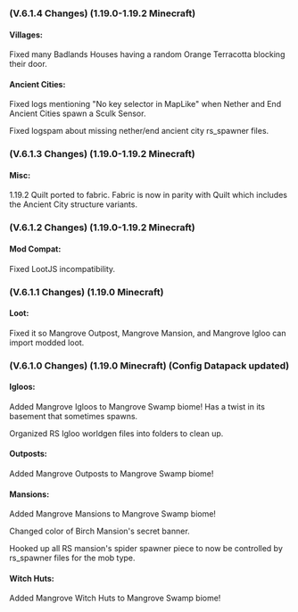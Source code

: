 ### **(V.6.1.4 Changes) (1.19.0-1.19.2 Minecraft)**

#### Villages:
Fixed many Badlands Houses having a random Orange Terracotta blocking their door.

#### Ancient Cities:
Fixed logs mentioning "No key selector in MapLike" when Nether and End Ancient Cities spawn a Sculk Sensor.

Fixed logspam about missing nether/end ancient city rs_spawner files.


### **(V.6.1.3 Changes) (1.19.0-1.19.2 Minecraft)**

#### Misc:
1.19.2 Quilt ported to fabric. Fabric is now in parity with Quilt which includes the Ancient City structure variants.


### **(V.6.1.2 Changes) (1.19.0-1.19.2 Minecraft)**

#### Mod Compat:
Fixed LootJS incompatibility.


### **(V.6.1.1 Changes) (1.19.0 Minecraft)**

#### Loot:
Fixed it so Mangrove Outpost, Mangrove Mansion, and Mangrove Igloo can import modded loot.


### **(V.6.1.0 Changes) (1.19.0 Minecraft) (Config Datapack updated)**

#### Igloos:
Added Mangrove Igloos to Mangrove Swamp biome! Has a twist in its basement that sometimes spawns.

Organized RS Igloo worldgen files into folders to clean up.

#### Outposts:
Added Mangrove Outposts to Mangrove Swamp biome!

#### Mansions:
Added Mangrove Mansions to Mangrove Swamp biome!

Changed color of Birch Mansion's secret banner.

Hooked up all RS mansion's spider spawner piece to now be controlled by rs_spawner files for the mob type.

#### Witch Huts:
Added Mangrove Witch Huts to Mangrove Swamp biome!